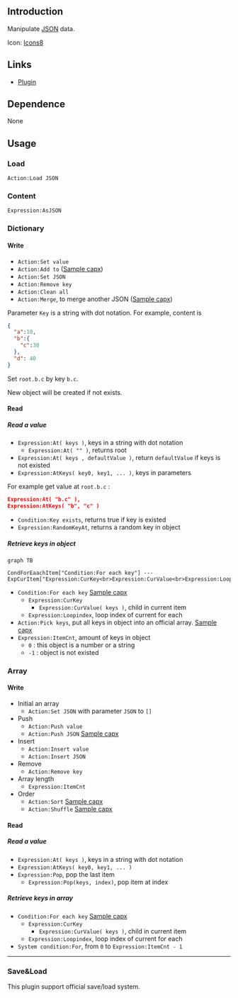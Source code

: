 ## Introduction

Manipulate [JSON](http://www.json.org/) data.

Icon: [Icons8](https://icons8.com/)

## Links

- [Plugin](https://rexrainbow.github.io/C3RexDoc/repo/rex_hash.c3addon)

## Dependence

None

## Usage

### Load

`Action:Load JSON`

### Content

`Expression:AsJSON`

### Dictionary

#### Write

- `Action:Set value`
- `Action:Add to`  ([Sample capx](https://1drv.ms/u/s!Am5HlOzVf0kHl1L713SDtP4zZvu_))
- `Action:Set JSON`
- `Action:Remove key`
- `Action:Clean all`
- `Action:Merge`, to merge another JSON  ([Sample capx](https://1drv.ms/u/s!Am5HlOzVf0kHl0-7jujgRp7c-WPl))

Parameter `Key` is a string with dot notation. For example, content is

```json
{
  "a":10,
  "b":{
    "c":30
  },
  "d": 40
}
```

Set `root.b.c` by key `b.c`.

New object will be created if not exists.

#### Read

##### Read a value

- `Expression:At( keys )`, keys in a string with dot notation
  - `Expression:At( "" )`, returns root
- `Expression:At( keys , defaultValue )`, return `defaultValue` if keys is not existed
- `Expression:AtKeys( key0, key1, ... )`, keys in parameters

For example get value at `root.b.c` :

```json
Expression:At( "b.c" ),
Expression:AtKeys( "b", "c" )
```

- `Condition:Key exists`, returns true if key is existed
- `Expression:RandomKeyAt`, returns a random key in object

##### Retrieve keys in object

```mermaid
graph TB

CondForEaachItem["Condition:For each key"] --- ExpCurItem["Expression:CurKey<br>Expression:CurValue<br>Expression:Loopindex"]
```

- `Condition:For each key`  [Sample capx](https://1drv.ms/u/s!Am5HlOzVf0kHl1Bx0l_wFAmwcdvM)
    - `Expression:CurKey`
        - `Expression:CurValue( keys )`, child in current item
    - `Expression:Loopindex`, loop index of current for each
- `Action:Pick keys`, put all keys in object into an official array.  [Sample capx](https://1drv.ms/u/s!Am5HlOzVf0kHl1FPY_PSPv7RXzCX)
- `Expression:ItemCnt`, amount of keys in object
    - `0` : this object is a number or a string
    - `-1` : object is not existed

### Array

#### Write

- Initial an array
    - `Action:Set JSON` with parameter `JSON` to `[]`
- Push
    - `Action:Push value`
    - `Action:Push JSON`  [Sample capx](https://1drv.ms/u/s!Am5HlOzVf0kHl1NqJjar0n6NLXIi)
- Insert
    - `Action:Insert value`
    - `Action:Insert JSON`
- Remove
    - `Action:Remove key`
- Array length
    - `Expression:ItemCnt`
- Order
    - `Action:Sort`  [Sample capx](https://1drv.ms/u/s!Am5HlOzVf0kHl1V1t_F2FMqbiG-K)
    - `Action:Shuffle`  [Sample capx](https://1drv.ms/u/s!Am5HlOzVf0kHl1QERXzjUnmgpSqs)

#### Read

##### Read a value

- `Expression:At( keys )`, keys in a string with dot notation
- `Expression:AtKeys( key0, key1, ... )`
- `Expression:Pop`, pop the last item
    - `Expression:Pop(keys, index)`, pop item at index

##### Retrieve keys in array

- `Condition:For each key`  [Sample capx](https://1drv.ms/u/s!Am5HlOzVf0kHl1ZHP4eeKSoNOfF-)
    - `Expression:CurKey`
        - `Expression:CurValue( keys )`, child in current item
    - `Expression:Loopindex`, loop index of current for each
- `System condition:For`, from `0`  to `Expression:ItemCnt - 1`

------

### Save&Load

This plugin support official save/load system.